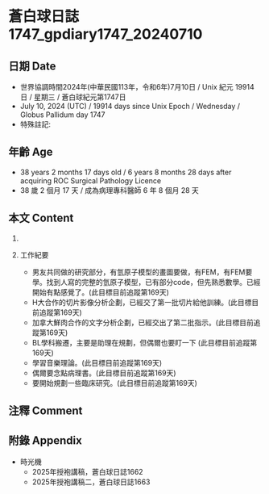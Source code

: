 [_metadata_:encoding]: - "utf-8"
[_metadata_:language]: - "zh-Hant-TW"
[_metadata_:fileformat]: - "markdown"
[_metadata_:MIME_type]: - "text/plain"
[_metadata_:markdown_version]: - "commonmark version 0.30"
[_metadata_:markdown_spec]: - "https://spec.commonmark.org/0.30/"

# 蒼白球日誌1747_gpdiary1747_20240710 #

## 日期 Date ##

* 世界協調時間2024年(中華民國113年，令和6年)7月10日 / Unix 紀元 19914 日 / 星期三 / 蒼白球紀元第1747日
* July 10, 2024 (UTC) / 19914 days since Unix Epoch / Wednesday / Globus Pallidum day 1747
* 特殊註記:

## 年齡 Age ##

* 38 years 2 months 17 days old / 6 years 8 months 28 days after acquiring ROC Surgical Pathology Licence
* 38 歲 2 個月 17 天 / 成為病理專科醫師 6 年 8 個月 28 天

## 本文 Content ##

1. 

2. 工作紀要

    - 男友共同做的研究部分，有氫原子模型的畫圖要做，有FEM，有FEM要學。找到人寫的完整的氫原子模型，已有部分code，但先熟悉數學。已經開始有點感覺了。(此目標目前追蹤第169天)
    - H大合作的切片影像分析企劃，已經交了第一批切片給他訓練。(此目標目前追蹤第169天)
    - 加拿大鮮肉合作的文字分析企劃，已經交出了第二批指示。(此目標目前追蹤第169天)
    - BL學科搬遷，主要是助理在規劃，但偶爾也要盯一下 (此目標目前追蹤第169天)
    - 學習音樂理論。(此目標目前追蹤第169天)
    - 偶爾要念點病理書。(此目標目前追蹤第169天)
    - 要開始規劃一些臨床研究。(此目標目前追蹤第169天)

## 注釋 Comment ##


## 附錄 Appendix ##

* 時光機
    - 2025年授袍講稿，蒼白球日誌1662
    - 2025年授袍講稿二，蒼白球日誌1663
